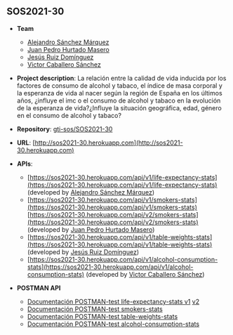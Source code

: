 ## SOS2021-30

- **Team**
  - [Alejandro Sánchez Márquez](https://github.com/Alesanmar)
  - [Juan Pedro Hurtado Masero](https://github.com/Juanpepitt)
  - [Jesús Ruiz Domínguez](https://github.com/jesruidom)
  - [Victor Caballero Sánchez](https://github.com/vic3214)
- **Project description**: La relación entre la calidad de vida inducida por los factores de consumo de alcohol y tabaco, el índice de masa corporal y la esperanza de vida al nacer según la región de España en los últimos años, ¿influye el imc o el consumo de alcohol y tabaco en la evolución de la esperanza de vida?¿Influye la situación geográfica, edad, género en el consumo de alcohol y tabaco?
- **Repository**: [gti-sos/SOS2021-30](https://github.com/gti-sos/SOS2021-30)
- **URL**: [http://sos2021-30.herokuapp.com](http://sos2021-30.herokuapp.com)
-  **APIs**:
    - [https://sos2021-30.herokuapp.com/api/v1/life-expectancy-stats](https://sos2021-30.herokuapp.com/api/v1/life-expectancy-stats) (developed by [Alejandro Sánchez Márquez](https://github.com/Alesanmar))
    - [https://sos2021-30.herokuapp.com/api/v1/smokers-stats](https://sos2021-30.herokuapp.com/api/v1/smokers-stats) 
      [https://sos2021-30.herokuapp.com/api/v2/smokers-stats](https://sos2021-30.herokuapp.com/api/v2/smokers-stats) (developed by [Juan Pedro Hurtado Masero](https://github.com/Juanpepitt))
    - [https://sos2021-30.herokuapp.com/api/v1/table-weights-stats](https://sos2021-30.herokuapp.com/api/v1/table-weights-stats) (developed by [Jesús Ruiz Domínguez](https://github.com/jesruidom))
    - [https://sos2021-30.herokuapp.com/api/v1/alcohol-consumption-stats](https://sos2021-30.herokuapp.com/api/v1/alcohol-consumption-stats) (developed by [Victor Caballero Sánchez](https://github.com/vic3214))
  
- **POSTMAN API**
    - [Documentación POSTMAN-test life-expectancy-stats v1](https://documenter.getpostman.com/view/14968155/TzJsecsr) [v2](https://documenter.getpostman.com/view/14968155/TzRSgnE6)
    - [Documentación POSTMAN-test smokers-stats](https://documenter.getpostman.com/view/14966429/TzJoFgHe)
    - [Documentación POSTMAN-test table-weights-stats](https://documenter.getpostman.com/view/14975289/TzJoFM7R#f0bbc7c4-552f-43da-b8bf-7dfcf759037f)
    - [Documentación POSTMAN-test alcohol-consumption-stats](https://documenter.getpostman.com/view/14942936/TzJoFMVa)
 